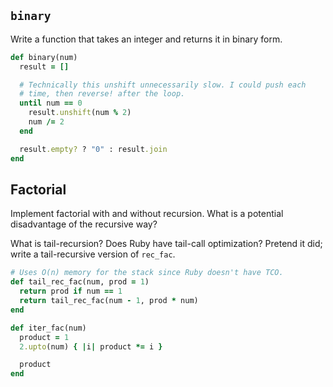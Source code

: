 ## `binary`

Write a function that takes an integer and returns it in binary form.

```ruby
def binary(num)
  result = []

  # Technically this unshift unnecessarily slow. I could push each
  # time, then reverse! after the loop.
  until num == 0
    result.unshift(num % 2)
    num /= 2
  end

  result.empty? ? "0" : result.join
end
```

## Factorial

Implement factorial with and without recursion. What is a potential
disadvantage of the recursive way?

What is tail-recursion? Does Ruby have tail-call optimization? Pretend
it did; write a tail-recursive version of `rec_fac`.

```ruby
# Uses O(n) memory for the stack since Ruby doesn't have TCO.
def tail_rec_fac(num, prod = 1)
  return prod if num == 1
  return tail_rec_fac(num - 1, prod * num)
end

def iter_fac(num)
  product = 1
  2.upto(num) { |i| product *= i }

  product
end
```
